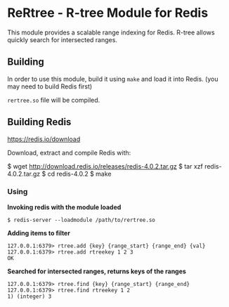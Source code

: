 # ReRtree - R-tree Module for Redis

This module provides a scalable range indexing for Redis. R-tree allows quickly search for intersected ranges.

## Building

In order to use this module, build it using `make` and load it into Redis. (you may need to build Redis first)

`rertree.so` file will be compiled.

## Building Redis

https://redis.io/download

Download, extract and compile Redis with:

$ wget http://download.redis.io/releases/redis-4.0.2.tar.gz
$ tar xzf redis-4.0.2.tar.gz
$ cd redis-4.0.2
$ make

### Using

**Invoking redis with the module loaded**

```
$ redis-server --loadmodule /path/to/rertree.so
```

**Adding items to filter**

```
127.0.0.1:6379> rtree.add {key} {range_start} {range_end} {val}
127.0.0.1:6379> rtree.add rtreekey 1 2 3
OK
```

**Searched for intersected ranges, returns keys of the ranges**
```
127.0.0.1:6379> rtree.find {key} {range_start} {range_end}
127.0.0.1:6379> rtree.find rtreekey 1 2
1) (integer) 3
```
